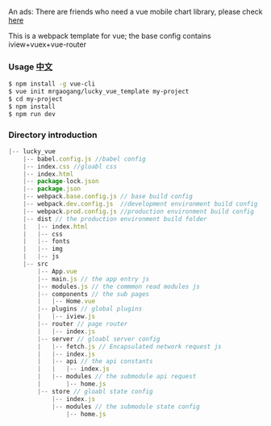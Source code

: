 An ads: There are friends who need a vue mobile chart library, please check [here](https://github.com/MrGaoGang/oview)

This is a webpack template for vue; the base config contains iview+vuex+vue-router

### Usage [中文](https://github.com/MrGaoGang/lucky_vue_template/blob/master/zh_cn_readme.md)

``` bash
$ npm install -g vue-cli
$ vue init mrgaogang/lucky_vue_template my-project
$ cd my-project
$ npm install
$ npm run dev
```

### Directory introduction
```js
|-- lucky_vue
    |-- babel.config.js //babel config
    |-- index.css //gloabl css
    |-- index.html
    |-- package-lock.json
    |-- package.json
    |-- webpack.base.config.js // base build config
    |-- webpack.dev.config.js  //development environment build config
    |-- webpack.prod.config.js //production environment build config
    |-- dist // the production environment build folder
    |   |-- index.html
    |   |-- css
    |   |-- fonts
    |   |-- img
    |   |-- js
    |-- src
        |-- App.vue
        |-- main.js // the app entry js
        |-- modules.js // the commmon read modules js
        |-- components // the sub pages
        |   |-- Home.vue
        |-- plugins // global plugins 
        |   |-- iview.js
        |-- router // page router
        |   |-- index.js
        |-- server // gloabl server config 
        |   |-- fetch.js // Encapsulated network request js
        |   |-- index.js
        |   |-- api // the api constants
        |   |   |-- index.js
        |   |-- modules // the submodule api request
        |       |-- home.js
        |-- store // gloabl state config
            |-- index.js
            |-- modules // the submodule state config 
                |-- home.js
```
